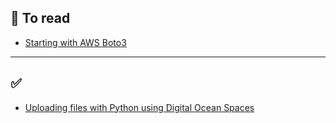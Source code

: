 ## 📖  To read
- [Starting with AWS Boto3](https://medium.com/@luiscelismx/starting-with-aws-boto3-6a5e8c70a1ca)

<hr>

## ✅ 
- [Uploading files with Python using Digital Ocean Spaces](https://medium.com/@tatianatylosky/uploading-files-with-python-using-digital-ocean-spaces-58c9a57eb05b)
